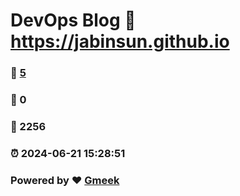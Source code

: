 # DevOps Blog :link: https://jabinsun.github.io 
### :page_facing_up: [5](https://jabinsun.github.io/tag.html) 
### :speech_balloon: 0 
### :hibiscus: 2256 
### :alarm_clock: 2024-06-21 15:28:51 
### Powered by :heart: [Gmeek](https://github.com/Meekdai/Gmeek)
